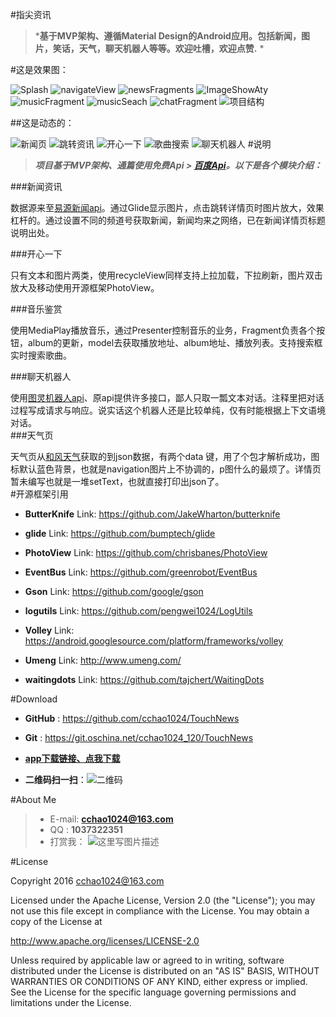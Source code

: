 #指尖资讯

> ***基于MVP架构、遵循Material Design的Android应用。包括新闻，图片，笑话，天气，聊天机器人等等。欢迎吐槽，欢迎点赞.** *

#这是效果图：


![Splash](http://img.blog.csdn.net/20160517153223672) ![navigateView](http://img.blog.csdn.net/20160517152740944) ![newsFragments](http://img.blog.csdn.net/20160517154123285) ![ImageShowAty](http://img.blog.csdn.net/20160517153649284) ![musicFragment](http://img.blog.csdn.net/20160517153327998) ![musicSeach](http://img.blog.csdn.net/20160517153345657) ![chatFragment](http://img.blog.csdn.net/20160517153359452) ![项目结构](http://img.blog.csdn.net/20160517120012181)


##这是动态的：

![新闻页](http://img.blog.csdn.net/20160518174046880) ![跳转资讯](http://img.blog.csdn.net/20160518174158710) ![开心一下](http://img.blog.csdn.net/20160518175217489) ![歌曲搜索](http://img.blog.csdn.net/20160518175236682) ![聊天机器人](http://img.blog.csdn.net/20160518175253760)
#说明

> ***项目基于MVP架构、通篇使用免费Api > [百度Api](http://apistore.baidu.com/)。以下是各个模块介绍：***

###新闻资讯

数据源来至[易源新闻api](http://apistore.baidu.com/apiworks/servicedetail/688.html)。通过Glide显示图片，点击跳转详情页时图片放大，效果杠杆的。通过设置不同的频道号获取新闻，新闻均来之网络，已在新闻详情页标题说明出处。

###开心一下

只有文本和图片两类，使用recycleView同样支持上拉加载，下拉刷新，图片双击放大及移动使用开源框架PhotoView。
   
###音乐鉴赏

使用MediaPlay播放音乐，通过Presenter控制音乐的业务，Fragment负责各个按钮，album的更新，model去获取播放地址、album地址、播放列表。支持搜索框实时搜索歌曲。

###聊天机器人

使用[图灵机器人api](http://www.tuling123.com)、原api提供许多接口，鄙人只取一瓢文本对话。注释里把对话过程写成请求与响应。说实话这个机器人还是比较单纯，仅有时能根据上下文语境对话。	
###天气页

天气页从[和风天气](http://www.heweather.com/)获取的到json数据，有两个data 键，用了个包才解析成功，图标默认蓝色背景，也就是navigation图片上不协调的，p图什么的最烦了。详情页暂未编写也就是一堆setText，也就直接打印出json了。	
#开源框架引用

- **ButterKnife**
Link: https://github.com/JakeWharton/butterknife

- **glide**
Link: https://github.com/bumptech/glide

- **PhotoView**
Link: https://github.com/chrisbanes/PhotoView

- **EventBus**
Link: https://github.com/greenrobot/EventBus

- **Gson**
Link: https://github.com/google/gson

- **logutils**
Link: https://github.com/pengwei1024/LogUtils


- **Volley**
Link: https://android.googlesource.com/platform/frameworks/volley

- **Umeng**
Link: http://www.umeng.com/

- **waitingdots**
Link: https://github.com/tajchert/WaitingDots

#Download
- **GitHub** :  https://github.com/cchao1024/TouchNews

- **Git** :  https://git.oschina.net/cchao1024_120/TouchNews

- **[app下载链接、点我下载](http://fir.im/jnbz)**

- **二维码扫一扫**：![二维码](http://img.blog.csdn.net/20160517165411722)

#About Me

> - E-mail: **cchao1024@163.com**
> - QQ : **1037322351**
> - 打赏我： 
![这里写图片描述](http://img.blog.csdn.net/20160517173055763)


#License

Copyright 2016 cchao1024@163.com

Licensed under the Apache License, Version 2.0 (the "License"); you may not use this file except in compliance with the License. You may obtain a copy of the License at

http://www.apache.org/licenses/LICENSE-2.0

Unless required by applicable law or agreed to in writing, software distributed under the License is distributed on an "AS IS" BASIS, WITHOUT WARRANTIES OR CONDITIONS OF ANY KIND, either express or implied. See the License for the specific language governing permissions and limitations under the License.




